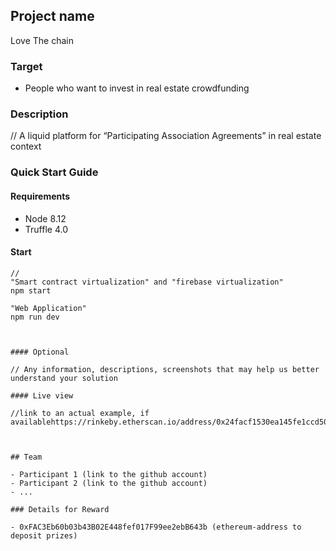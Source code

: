 ## Project name 
Love The chain

### Target

 - People who want to invest in real estate crowdfunding

### Description
 
// A liquid platform for “Participating Association Agreements”
in real estate context 


### Quick Start Guide



#### Requirements


 - Node 8.12
 - Truffle 4.0


 #### Start

 ```
 // 
 "Smart contract virtualization" and "firebase virtualization"
 npm start 
 
 "Web Application"
 npm run dev
 


 #### Optional

 // Any information, descriptions, screenshots that may help us better understand your solution 

 #### Live view

 //link to an actual example, if availablehttps://rinkeby.etherscan.io/address/0x24facf1530ea145fe1ccd50a73c41e66097fded9
 
 

## Team

 - Participant 1 (link to the github account)
 - Participant 2 (link to the github account)
 - ...

### Details for Reward

 - 0xFAC3Eb60b03b43B02E448fef017F99ee2ebB643b (ethereum-address to deposit prizes)
